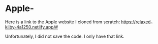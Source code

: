 # Apple-

Here is a link to the Apple website I cloned from scratch: https://relaxed-kilby-4a1250.netlify.app/#

Unfortunately, I did not save the code. I only have that link.
